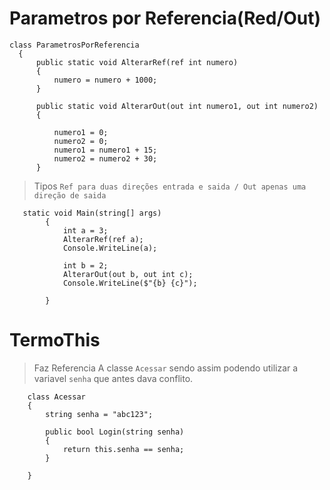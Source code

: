 # Parametros por Referencia(Red/Out)
  ```
class ParametrosPorReferencia
    {
        public static void AlterarRef(ref int numero)
        {
            numero = numero + 1000;
        }

        public static void AlterarOut(out int numero1, out int numero2)
        {

            numero1 = 0;
            numero2 = 0;
            numero1 = numero1 + 15;
            numero2 = numero2 + 30;
        }
```

> Tipos ``` Ref para duas direções entrada e saida / Out apenas uma direção de saida ```

```
   static void Main(string[] args)
        {
            int a = 3;
            AlterarRef(ref a);
            Console.WriteLine(a);

            int b = 2;
            AlterarOut(out b, out int c);
            Console.WriteLine($"{b} {c}");

        }
```


# TermoThis

>Faz Referencia A classe ```Acessar``` sendo assim podendo utilizar a variavel ```senha``` que antes dava conflito.

```
    class Acessar
    {
        string senha = "abc123";

        public bool Login(string senha)
        {
            return this.senha == senha;
        }

    }
```


